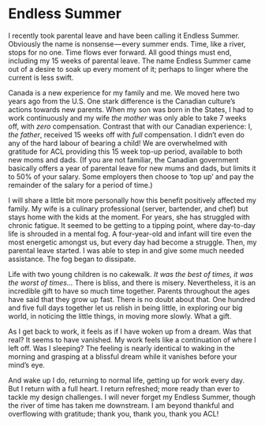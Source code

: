 # Endless Summer

I recently took parental leave and have been calling it Endless Summer. Obviously the name is nonsense — every summer ends. Time, like a river, stops for no one. Time flows ever forward. All good things must end, including my 15 weeks of parental leave. The name Endless Summer came out of a desire to soak up every moment of it; perhaps to linger where the current is less swift.

Canada is a new experience for my family and me. We moved here two years ago from the U.S. One stark difference is the Canadian culture’s actions towards new parents. When my son was born in the States, I had to work continuously and my wife *the mother* was only able to take 7 weeks off, with *zero* compensation. Contrast that with our Canadian experience: I, *the father*, received 15 weeks off with *full* compensation. I didn’t even do any of the hard labour of bearing a child! We are overwhelmed with gratitude for ACL providing this 15 week top-up period, available to both new moms and dads. (If you are not familiar, the Canadian government basically offers a year of parental leave for new mums and dads, but limits it to 50% of your salary. Some employers then choose to ‘top up’ and pay the remainder of the salary for a period of time.)

I will share a little bit more personally how this benefit positively affected my family. My wife is a culinary professional (server, bartender, and chef) but stays home with the kids at the moment. For years, she has struggled with chronic fatigue. It seemed to be getting to a tipping point, where day-to-day life is shrouded in a mental fog. A four-year-old and infant will tire even the most energetic amongst us, but every day had become a struggle. Then, my parental leave started. I was able to step in and give some much needed assistance. The fog began to dissipate.

Life with two young children is no cakewalk. *It was the best of times, it was the worst of times…* There is bliss, and there is misery. Nevertheless, it is an incredible gift to have so much time together. Parents throughout the ages have said that they grow up fast. There is no doubt about that. One hundred and five full days together let us relish in being little, in exploring our big world, in noticing the little things, in moving more slowly. What a gift.

As I get back to work, it feels as if I have woken up from a dream. Was that real? It seems to have vanished. My work feels like a continuation of where I left off. Was I sleeping? The feeling is nearly identical to waking in the morning and grasping at a blissful dream while it vanishes before your mind’s eye.

And wake up I do, returning to normal life, getting up for work every day. But I return with a full heart. I return refreshed; more ready than ever to tackle my design challenges. I will never forget my Endless Summer, though the river of time has taken me downstream. I am beyond thankful and overflowing with gratitude; thank you, thank you, thank you ACL!
